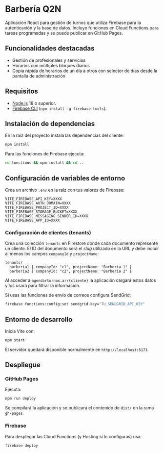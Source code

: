 # Barbería Q2N

Aplicación React para gestión de turnos que utiliza Firebase para la autenticación y la base de datos. Incluye funciones en Cloud Functions para tareas programadas y se puede publicar en GitHub Pages.

## Funcionalidades destacadas

- Gestión de profesionales y servicios
- Horarios con múltiples bloques diarios
- Copia rápida de horarios de un día a otros con selector de días desde la pantalla de administración

## Requisitos

- [Node.js](https://nodejs.org/) 18 o superior.
- [Firebase CLI](https://firebase.google.com/docs/cli) (`npm install -g firebase-tools`).

## Instalación de dependencias

En la raíz del proyecto instala las dependencias del cliente:

```bash
npm install
```

Para las funciones de Firebase ejecuta:

```bash
cd functions && npm install && cd ..
```

## Configuración de variables de entorno

Crea un archivo `.env` en la raíz con tus valores de Firebase:

```dotenv
VITE_FIREBASE_API_KEY=XXXX
VITE_FIREBASE_AUTH_DOMAIN=XXXX
VITE_FIREBASE_PROJECT_ID=XXXX
VITE_FIREBASE_STORAGE_BUCKET=XXXX
VITE_FIREBASE_MESSAGING_SENDER_ID=XXXX
VITE_FIREBASE_APP_ID=XXXX
```

### Configuración de clientes (tenants)

Crea una colección `tenants` en Firestore donde cada documento represente un cliente. El ID del documento será el *slug* utilizado en la URL y debe incluir al menos los campos `companyId` y `projectName`:

```text
tenants/
  barberia1 { companyId: "c1", projectName: "Barbería 1" }
  barberia2 { companyId: "c2", projectName: "Barbería 2" }
```

Al acceder a `agendarturnos.ar/{cliente}` la aplicación cargará estos datos y los usará para filtrar la información.

Si usas las funciones de envío de correos configura SendGrid:

```bash
firebase functions:config:set sendgrid.key="TU_SENDGRID_API_KEY"
```

## Entorno de desarrollo

Inicia Vite con:

```bash
npm start
```

El servidor quedará disponible normalmente en `http://localhost:5173`.

## Despliegue

### GitHub Pages

Ejecuta:

```bash
npm run deploy
```

Se compilará la aplicación y se publicará el contenido de `dist/` en la rama `gh-pages`.

### Firebase

Para desplegar las Cloud Functions (y Hosting si lo configuras) usa:

```bash
firebase deploy
```

